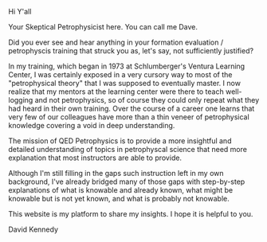 Hi Y'all

Your Skeptical Petrophysicist here. You can call me Dave.

Did you ever see and hear anything in your formation evaluation / petrophyscis training that struck you as, let's say, not sufficiently justified?

In my training, which began in 1973 at Schlumberger's Ventura Learning Center, I was certainly exposed in a very cursory way to most of the "petrophysical theory" that I was supposed to eventually master. I now realize that my mentors at the learning center were there to teach well-logging and not petrophysics, so of course they could only repeat what they had heard in their own training. Over the course of a career one learns that very few of our colleagues have more than a thin veneer of petrophysical knowledge covering a void in deep understanding. 

The mission of QED Petrophysics is to provide a more insightful and detailed understanding of topics in petrophyscal science that need more explanation that most instructors are able to provide.

Although I'm still filling in the gaps such instruction left in my own background,  I've already bridged many of those gaps with step-by-step explanations of what is knowable and already known, what might be knowable but is not yet known, and what is probably not knowable. 

This website is my platform to share my insights. I hope it is helpful to you.

David Kennedy
